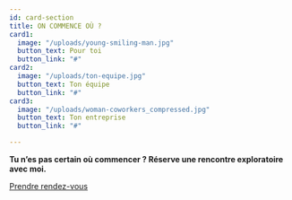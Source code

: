 ```yaml
---
id: card-section
title: ON COMMENCE OÙ ?
card1:
  image: "/uploads/young-smiling-man.jpg"
  button_text: Pour toi
  button_link: "#"
card2:
  image: "/uploads/ton-equipe.jpg"
  button_text: Ton équipe
  button_link: "#"
card3:
  image: "/uploads/woman-coworkers_compressed.jpg"
  button_text: Ton entreprise
  button_link: "#"

---
```

**Tu n’es pas certain où commencer ? Réserve une rencontre exploratoire avec moi.**

<a href="https://www.gorendezvous.com/homepage/111690" target="_blank" class="button">Prendre rendez-vous</a>